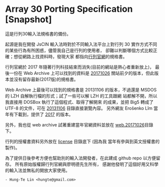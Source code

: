 # Array 30 Porting Specification [Snapshot]

這是行列30輸入法規格書的備份。

起源是我在開發 JsCIN 輸入法時對於不同輸入法平台上對行列 30
實作方式不同的某些行為有所困惑，儘管我自己是行列的使用者，
卻難以判斷哪個方式比較正確；想從網路上找資料時，發現大家
都指向[行列官網](https://www.array.com.tw/)的規格書。

行列官網於 2017 年隨著行列科技結束而消失(目前的網站是熱心者重新放上)，
最後一份在 Web Archive 上可以找到的資料是
[20171026](https://web.archive.org/web/20171026005947/http://www.array.com.tw/)
關站前夕的版本，但此版本並沒有留存最新(2017版)的規格書。

Web Archive 上最後可以找到的規格書是 20131106 的版本，不過還是
MSDOS 的 LZH 自解執行檔的形式；試了一些可以解 LZH 的工具跟網
站都解不開，所以我直接用 DOSBox 執行了這個程式、取得了解開來
的成果，並把 Big5 轉成了 UTF-8 的文件，可在
[20131106](20131106/PORTING) 目錄直接瀏覽內容。
另外網友 Eroŝenko Lîm 當年有下載到，提供了 [2017](2017/) 的版本。

另外，我也從 web archive 試著重建當年官網資料並放在
[web.20171026](web.20171026/)目錄下。

行列的授權書資料另外放在 [license](license/) 目錄底下 (因為我
當年有參與到英文授權書的製作)。

為了提供日後參考方便也幫助別的輸入法開發者，在此建成 github
repo 以方便留存。 所有原始版權歸行列官網與廖明德先生所有，
感謝他發明了這個好用又科學的輸入法並無私的開放大家使用。

    - Hung-Te Lin <hungte@gmail.com>
